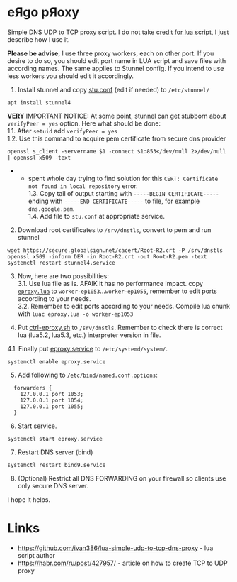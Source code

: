 # eЯgo pЯoxy
Simple DNS UDP to TCP proxy script. 
I do not take [credit for lua script](https://github.com/ivan386/lua-simple-udp-to-tcp-dns-proxy), I just describe how I use it. 

**Please be advise**, I use three proxy workers, each on other port. If you desire to do so, you should edit port name in LUA script and save files with according names. The same applies to Stunnel config. If you intend to use less workers you should edit it accordingly. 

1. Install stunnel and copy [stu.conf](https://github.com/p0rc0jet/ergoproxy/blob/master/stu.conf) (edit if needed) to `/etc/stunnel/`
```
apt install stunnel4
```
**VERY** IMPORTANT NOTICE: At some point, stunnel can get stubborn about `verifyPeer = yes` option. Here what should be done:<br>
1.1. After `setuid` add `verifyPeer = yes`<br>
1.2. Use this command to acquire pem certificate from secure dns provider</br>
```
openssl s_client -servername $1 -connect $1:853</dev/null 2>/dev/null | openssl x509 -text
```
* - spent whole day trying to find solution for this `CERT: Certificate not found in local repository` error.<br>
1.3. Copy tail of output starting with `-----BEGIN CERTIFICATE-----` ending with `-----END CERTIFICATE-----` to file, for example `dns.google.pem`.<br>
1.4. Add file to `stu.conf` at appropriate service.<br>

2. Download root certificates to `/srv/dnstls`, convert to pem and run stunnel
```
wget https://secure.globalsign.net/cacert/Root-R2.crt -P /srv/dnstls
openssl x509 -inform DER -in Root-R2.crt -out Root-R2.pem -text
systemctl restart stunnel4.service
```

3. Now, here are two possibilities:<br>
3.1. Use lua file as is. AFAIK it has no performance impact. copy [`eproxy.lua`](https://github.com/p0rc0jet/ergoproxy/blob/master/eproxy.lua) to `worker-ep1053`...`worker-ep1055`, remember to edit ports according to your needs.<br>
3.2. Remember to edit ports according to your needs. Compile lua chunk with `luac eproxy.lua -o worker-ep1053`

4. Put [ctrl-eproxy.sh](https://github.com/p0rc0jet/ergoproxy/blob/master/ctrl-eproxy.sh) to `/srv/dnstls`. Remember to check there is correct lua (lua5.2, lua5.3, etc.) interpreter version in file. 

4.1. Finally put [eproxy.service](https://github.com/p0rc0jet/ergoproxy/blob/master/eproxy.service) to `/etc/systemd/system/`.
```
systemctl enable eproxy.service
```

5. Add following to `/etc/bind/named.conf.options`:
```
  forwarders {
    127.0.0.1 port 1053;
    127.0.0.1 port 1054;
    127.0.0.1 port 1055;
  }
```

6. Start service.
```
systemctl start eproxy.service
```

7. Restart DNS server (bind)
```
systemctl restart bind9.service
```

8. (Optional) Restrict all DNS FORWARDING on your firewall so clients use only secure DNS server.

I hope it helps.

# Links
- https://github.com/ivan386/lua-simple-udp-to-tcp-dns-proxy - lua script author
- https://habr.com/ru/post/427957/ - article on how to create TCP to UDP proxy
